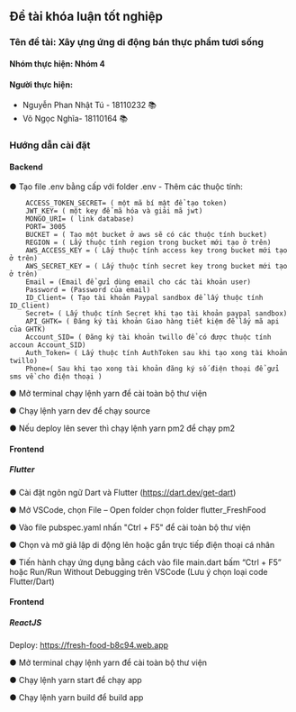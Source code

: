 ## Đề tài khóa luận tốt nghiệp
### Tên đề tài: Xây ựng ứng di động bán thực phẩm tươi sống
#### Nhóm thực hiện: Nhóm 4

#### Người thực hiện:
* Nguyễn Phan Nhật Tú - 18110232 :books:
* Võ Ngọc Nghĩa- 18110164 :books:

### Hướng dẫn cài đặt

#### Backend
●	Tạo file .env bằng cấp với folder .env
	- Thêm các thuộc tính: 
```
	ACCESS_TOKEN_SECRET= ( một mã bí mật để tạo token)
	JWT_KEY= ( một key để mã hóa và giải mã jwt)
	MONGO_URI= ( link database)
	PORT= 3005
	BUCKET = ( Tạo một bucket ở aws sẽ có các thuộc tính bucket)
	REGION = ( Lấy thuộc tính region trong bucket mới tạo ở trên)
	AWS_ACCESS_KEY = ( Lấy thuộc tính access key trong bucket mới tạo ở trên)
	AWS_SECRET_KEY = ( Lấy thuộc tính secret key trong bucket mới tạo ở trên)
	Email = (Email để gửi dùng email cho các tài khoản user)
	Password = (Password của email)
	ID_Client= ( Tạo tài khoản Paypal sandbox để lấy thuộc tính ID_Client)
	Secret= ( Lấy thuộc tính Secret khi tạo tài khoản paypal sandbox)
	API_GHTK= ( Đăng ký tài khoản Giao hàng tiết kiệm để lấy mã api của GHTK)
	Account_SID= ( Đăng ký tài khoản twillo để có được thuộc tính accoun Account_SID)
	Auth_Token= ( Lấy thuộc tính AuthToken sau khi tạo xong tài khoản twillo)
	Phone=( Sau khi tạo xong tài khoản đăng ký số điện thoại để gửi sms về cho điện thoại )
```
●	 Mở terminal chạy lệnh yarn để cài toàn bộ thư viện

●	Chạy lệnh yarn dev để chạy source

●	Nếu deploy lên sever thì chạy lệnh yarn pm2 để chạy pm2

#### Frontend
##### Flutter
●	Cài đặt ngôn ngữ Dart và Flutter (https://dart.dev/get-dart)

●	Mở VSCode, chọn File – Open folder chọn folder flutter_FreshFood

●	Vào file pubspec.yaml nhấn "Ctrl + F5" để cài toàn bộ thư viện

●	Chọn và mở giả lập di động lên hoặc gắn trực tiếp điện thoại cá nhân 

●	Tiến hành chạy ứng dụng bằng cách vào file main.dart bấm  “Ctrl + F5” hoặc Run/Run Without Debugging trên VSCode (Lưu ý chọn loại code Flutter/Dart)


#### Frontend
##### ReactJS 
Deploy: https://fresh-food-b8c94.web.app

●	Mở terminal chạy lệnh yarn để cài toàn bộ thư viện

●	Chạy lệnh yarn start để chạy app

●	Chạy lệnh yarn build để build app
